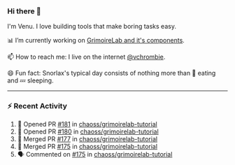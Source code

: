 ### Hi there 👋

I'm Venu. I love building tools that make boring tasks easy.

📊 I’m currently working on [GrimoireLab and it's components](https://chaoss.github.io/grimoirelab).

📫 How to reach me: I live on the internet [@vchrombie](https://www.google.co.in/search?q=vchrombie).

😄 Fun fact: Snorlax's typical day consists of nothing more than :doughnut: eating and :zzz: sleeping.

---

### :zap: Recent Activity

<!--START_SECTION:activity-->
1. 💪 Opened PR [#181](https://github.com/chaoss/grimoirelab-tutorial/pull/181) in [chaoss/grimoirelab-tutorial](https://github.com/chaoss/grimoirelab-tutorial)
2. 💪 Opened PR [#180](https://github.com/chaoss/grimoirelab-tutorial/pull/180) in [chaoss/grimoirelab-tutorial](https://github.com/chaoss/grimoirelab-tutorial)
3. 🎉 Merged PR [#177](https://github.com/chaoss/grimoirelab-tutorial/pull/177) in [chaoss/grimoirelab-tutorial](https://github.com/chaoss/grimoirelab-tutorial)
4. 🎉 Merged PR [#175](https://github.com/chaoss/grimoirelab-tutorial/pull/175) in [chaoss/grimoirelab-tutorial](https://github.com/chaoss/grimoirelab-tutorial)
5. 🗣 Commented on [#175](https://github.com/chaoss/grimoirelab-tutorial/issues/175) in [chaoss/grimoirelab-tutorial](https://github.com/chaoss/grimoirelab-tutorial)
<!--END_SECTION:activity-->

<!--
**vchrombie/vchrombie** is a ✨ _special_ ✨ repository because its `README.md` (this file) appears on your GitHub profile.

Here are some ideas to get you started:

- 🔭 I’m currently working on ...
- 🌱 I’m currently learning ...
- 👯 I’m looking to collaborate on ...
- 🤔 I’m looking for help with ...
- 💬 Ask me about ...
- 📫 How to reach me: ...
- 😄 Pronouns: ...
- ⚡ Fun fact: ...
-->

